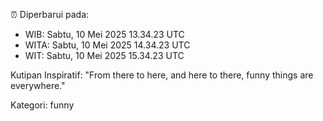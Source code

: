 ⏰ Diperbarui pada:
- WIB: Sabtu, 10 Mei 2025 13.34.23 UTC
- WITA: Sabtu, 10 Mei 2025 14.34.23 UTC
- WIT: Sabtu, 10 Mei 2025 15.34.23 UTC

Kutipan Inspiratif:
"From there to here, and here to there, funny things are everywhere."


Kategori: funny


